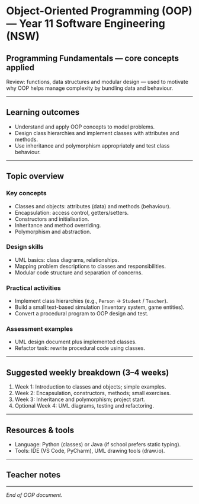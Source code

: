 # Object-Oriented Programming (OOP) — Year 11 Software Engineering (NSW)

## Programming Fundamentals — core concepts applied

Review: functions, data structures and modular design — used to motivate why OOP helps manage complexity by bundling data and behaviour.

---

## Learning outcomes

* Understand and apply OOP concepts to model problems.
* Design class hierarchies and implement classes with attributes and methods.
* Use inheritance and polymorphism appropriately and test class behaviour.

---

## Topic overview

### Key concepts

* Classes and objects: attributes (data) and methods (behaviour).
* Encapsulation: access control, getters/setters.
* Constructors and initialisation.
* Inheritance and method overriding.
* Polymorphism and abstraction.

### Design skills

* UML basics: class diagrams, relationships.
* Mapping problem descriptions to classes and responsibilities.
* Modular code structure and separation of concerns.

### Practical activities

* Implement class hierarchies (e.g., `Person` → `Student` / `Teacher`).
* Build a small text-based simulation (inventory system, game entities).
* Convert a procedural program to OOP design and test.

### Assessment examples

* UML design document plus implemented classes.
* Refactor task: rewrite procedural code using classes.

---

## Suggested weekly breakdown (3–4 weeks)

1. Week 1: Introduction to classes and objects; simple examples.
2. Week 2: Encapsulation, constructors, methods; small exercises.
3. Week 3: Inheritance and polymorphism; project start.
4. Optional Week 4: UML diagrams, testing and refactoring.

---

## Resources & tools

* Language: Python (classes) or Java (if school prefers static typing).
* Tools: IDE (VS Code, PyCharm), UML drawing tools (draw\.io).

---

## Teacher notes

---

*End of OOP document.*
